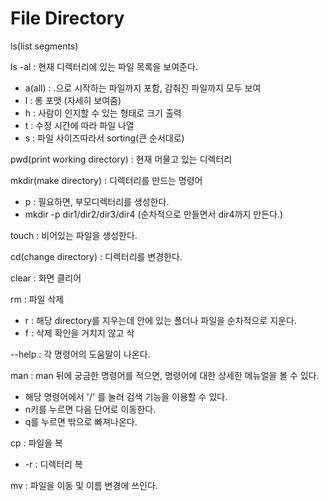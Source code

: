 # File Directory

ls\(list segments\) 

ls -al :  현재 디렉터리에 있는 파일 목록을 보여준다.

* a\(all\) : .으로 시작하는 파일까지 포함, 감춰진 파일까지 모두 보여
* l : 롱 포맷 \(자세히 보여줌\)
* h : 사람이 인지할 수 있는 형태로 크기 출력
* t : 수정 시간에 따라 파일 나열 
* s : 파일 사이즈따라서 sorting\(큰 순서대로\)

pwd\(print working directory\) : 현재 머물고 있는 디렉터리

mkdir\(make directory\) : 디렉터리를 만드는 명령어

* p : 필요하면, 부모디렉터리를 생성한다. 
*  mkdir -p dir1/dir2/dir3/dir4 \(순차적으로 만들면서 dir4까지 만든다.\)

touch : 비어있는 파일을 생성한다.

cd\(change directory\) : 디렉터리를 변경한다.

 clear : 화면 클리어

rm : 파일 삭제

* r : 해당 directory를 지우는데 안에 있는 폴더나 파일을 순차적으로 지운다.
* f : 삭제 확인을 거치지 않고 삭

 --help : 각 명령어의 도움말이 나온다.

 man : man 뒤에 궁금한 명령어를 적으면, 명령어에 대한 상세한 메뉴얼을 볼 수 있다.

* 해당 명령어에서 '/' 를 눌러 검색 기능을 이용할 수 있다.
*  n키를 누르면 다음 단어로 이동한다.
*  q를 누르면 밖으로 빠져나온다.

cp : 파일을 복

* -r : 디렉터리 복

mv : 파일을 이동 및 이름 변경에 쓰인다.

  

